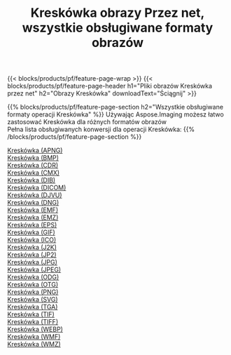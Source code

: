 ﻿---
title: Kreskówka obrazy Przez net, wszystkie obsługiwane formaty obrazów 
weight: 3920
url: /pl/net/cartoonify 
lang: pl
langdirlevel: 2
locales: zh-hans,ja,it,ru,de,es,fr,nl,id,lt,pl,pt,vi,tr,ko,zh-hant,ar,hi,th,sv,cs,uk,he
description: Używając Aspose.Imaging możesz łatwo Kreskówka obrazy Via net
---

{{< blocks/products/pf/feature-page-wrap >}}
{{< blocks/products/pf/feature-page-header h1="Pliki obrazów Kreskówka przez net" h2="Obrazy Kreskówka" downloadText="Ściągnij" >}}


{{% blocks/products/pf/feature-page-section  h2="Wszystkie obsługiwane formaty operacji Kreskówka" %}}
Używając Aspose.Imaging możesz łatwo zastosować Kreskówka dla różnych formatów obrazów
<br/>
Pełna lista obsługiwanych konwersji dla operacji Kreskówka:
{{% /blocks/products/pf/feature-page-section %}}
<div class="container-fluid productfamilypage bg-gray">
    <div class="convertypes bg-gray agp-content section">
        <div class="container">
		<div class="row other-converters">
		    <div class='col-md-2 other-converter remove-lp remove-rp'><a href="/imaging/pl/net/cartoonify/apng" >Kreskówka (APNG)</a></div><div class='col-md-2 other-converter remove-lp remove-rp'><a href="/imaging/pl/net/cartoonify/bmp" >Kreskówka (BMP)</a></div><div class='col-md-2 other-converter remove-lp remove-rp'><a href="/imaging/pl/net/cartoonify/cdr" >Kreskówka (CDR)</a></div><div class='col-md-2 other-converter remove-lp remove-rp'><a href="/imaging/pl/net/cartoonify/cmx" >Kreskówka (CMX)</a></div><div class='col-md-2 other-converter remove-lp remove-rp'><a href="/imaging/pl/net/cartoonify/dib" >Kreskówka (DIB)</a></div><div class='col-md-2 other-converter remove-lp remove-rp'><a href="/imaging/pl/net/cartoonify/dicom" >Kreskówka (DICOM)</a></div><div class='col-md-2 other-converter remove-lp remove-rp'><a href="/imaging/pl/net/cartoonify/djvu" >Kreskówka (DJVU)</a></div><div class='col-md-2 other-converter remove-lp remove-rp'><a href="/imaging/pl/net/cartoonify/dng" >Kreskówka (DNG)</a></div><div class='col-md-2 other-converter remove-lp remove-rp'><a href="/imaging/pl/net/cartoonify/emf" >Kreskówka (EMF)</a></div><div class='col-md-2 other-converter remove-lp remove-rp'><a href="/imaging/pl/net/cartoonify/emz" >Kreskówka (EMZ)</a></div><div class='col-md-2 other-converter remove-lp remove-rp'><a href="/imaging/pl/net/cartoonify/eps" >Kreskówka (EPS)</a></div><div class='col-md-2 other-converter remove-lp remove-rp'><a href="/imaging/pl/net/cartoonify/gif" >Kreskówka (GIF)</a></div><div class='col-md-2 other-converter remove-lp remove-rp'><a href="/imaging/pl/net/cartoonify/ico" >Kreskówka (ICO)</a></div><div class='col-md-2 other-converter remove-lp remove-rp'><a href="/imaging/pl/net/cartoonify/j2k" >Kreskówka (J2K)</a></div><div class='col-md-2 other-converter remove-lp remove-rp'><a href="/imaging/pl/net/cartoonify/jp2" >Kreskówka (JP2)</a></div><div class='col-md-2 other-converter remove-lp remove-rp'><a href="/imaging/pl/net/cartoonify/jpg" >Kreskówka (JPG)</a></div><div class='col-md-2 other-converter remove-lp remove-rp'><a href="/imaging/pl/net/cartoonify/jpeg" >Kreskówka (JPEG)</a></div><div class='col-md-2 other-converter remove-lp remove-rp'><a href="/imaging/pl/net/cartoonify/odg" >Kreskówka (ODG)</a></div><div class='col-md-2 other-converter remove-lp remove-rp'><a href="/imaging/pl/net/cartoonify/otg" >Kreskówka (OTG)</a></div><div class='col-md-2 other-converter remove-lp remove-rp'><a href="/imaging/pl/net/cartoonify/png" >Kreskówka (PNG)</a></div><div class='col-md-2 other-converter remove-lp remove-rp'><a href="/imaging/pl/net/cartoonify/svg" >Kreskówka (SVG)</a></div><div class='col-md-2 other-converter remove-lp remove-rp'><a href="/imaging/pl/net/cartoonify/tga" >Kreskówka (TGA)</a></div><div class='col-md-2 other-converter remove-lp remove-rp'><a href="/imaging/pl/net/cartoonify/tif" >Kreskówka (TIF)</a></div><div class='col-md-2 other-converter remove-lp remove-rp'><a href="/imaging/pl/net/cartoonify/tiff" >Kreskówka (TIFF)</a></div><div class='col-md-2 other-converter remove-lp remove-rp'><a href="/imaging/pl/net/cartoonify/webp" >Kreskówka (WEBP)</a></div><div class='col-md-2 other-converter remove-lp remove-rp'><a href="/imaging/pl/net/cartoonify/wmf" >Kreskówka (WMF)</a></div><div class='col-md-2 other-converter remove-lp remove-rp'><a href="/imaging/pl/net/cartoonify/wmz" >Kreskówka (WMZ)</a></div>
                </div>
        </div>
    </div>
</div>
<br/>
